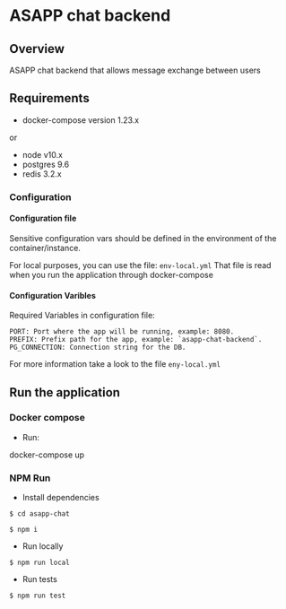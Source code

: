 # ASAPP chat backend

## Overview
ASAPP chat backend that allows message exchange between users

## Requirements

- docker-compose version 1.23.x

or

- node v10.x
- postgres 9.6
- redis 3.2.x

### Configuration

#### Configuration file

Sensitive configuration vars should be defined in the environment of the container/instance.

For local purposes, you can use the file: ``` env-local.yml ```
That file is read when you run the application through docker-compose

#### Configuration Varibles

Required Variables in configuration file:

```
PORT: Port where the app will be running, example: 8080.
PREFIX: Prefix path for the app, example: `asapp-chat-backend`.
PG_CONNECTION: Connection string for the DB.
```

For more information take a look to the file ```eny-local.yml```

## Run the application

### Docker compose

- Run:

docker-compose up

### NPM Run

- Install dependencies

```
$ cd asapp-chat

$ npm i
```

- Run locally

```$ npm run local```

- Run tests

```$ npm run test```
